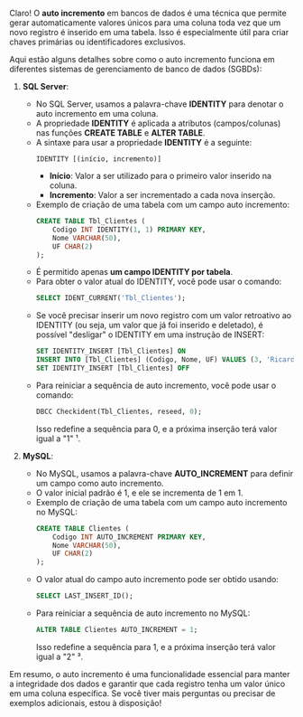 Claro! O **auto incremento** em bancos de dados é uma técnica que permite gerar automaticamente valores únicos para uma coluna toda vez que um novo registro é inserido em uma tabela. Isso é especialmente útil para criar chaves primárias ou identificadores exclusivos.

Aqui estão alguns detalhes sobre como o auto incremento funciona em diferentes sistemas de gerenciamento de banco de dados (SGBDs):

1. **SQL Server**:
   - No SQL Server, usamos a palavra-chave **IDENTITY** para denotar o auto incremento em uma coluna.
   - A propriedade **IDENTITY** é aplicada a atributos (campos/colunas) nas funções **CREATE TABLE** e **ALTER TABLE**.
   - A sintaxe para usar a propriedade **IDENTITY** é a seguinte:
     ```
     IDENTITY [(início, incremento)]
     ```
     - **Início**: Valor a ser utilizado para o primeiro valor inserido na coluna.
     - **Incremento**: Valor a ser incrementado a cada nova inserção.
   - Exemplo de criação de uma tabela com um campo auto incremento:
     ```sql
     CREATE TABLE Tbl_Clientes (
         Codigo INT IDENTITY(1, 1) PRIMARY KEY,
         Nome VARCHAR(50),
         UF CHAR(2)
     );
     ```
   - É permitido apenas **um campo IDENTITY por tabela**.
   - Para obter o valor atual do IDENTITY, você pode usar o comando:
     ```sql
     SELECT IDENT_CURRENT('Tbl_Clientes');
     ```
   - Se você precisar inserir um novo registro com um valor retroativo ao IDENTITY (ou seja, um valor que já foi inserido e deletado), é possível "desligar" o IDENTITY em uma instrução de INSERT:
     ```sql
     SET IDENTITY_INSERT [Tbl_Clientes] ON
     INSERT INTO [Tbl_Clientes] (Codigo, Nome, UF) VALUES (3, 'Ricardo', 'RS')
     SET IDENTITY_INSERT [Tbl_Clientes] OFF
     ```
   - Para reiniciar a sequência de auto incremento, você pode usar o comando:
     ```sql
     DBCC Checkident(Tbl_Clientes, reseed, 0);
     ```
     Isso redefine a sequência para 0, e a próxima inserção terá valor igual a "1" ¹.

2. **MySQL**:
   - No MySQL, usamos a palavra-chave **AUTO_INCREMENT** para definir um campo como auto incremento.
   - O valor inicial padrão é 1, e ele se incrementa de 1 em 1.
   - Exemplo de criação de uma tabela com um campo auto incremento no MySQL:
     ```sql
     CREATE TABLE Clientes (
         Codigo INT AUTO_INCREMENT PRIMARY KEY,
         Nome VARCHAR(50),
         UF CHAR(2)
     );
     ```
   - O valor atual do campo auto incremento pode ser obtido usando:
     ```sql
     SELECT LAST_INSERT_ID();
     ```
   - Para reiniciar a sequência de auto incremento no MySQL:
     ```sql
     ALTER TABLE Clientes AUTO_INCREMENT = 1;
     ```
     Isso redefine a sequência para 1, e a próxima inserção terá valor igual a "2" ³.

Em resumo, o auto incremento é uma funcionalidade essencial para manter a integridade dos dados e garantir que cada registro tenha um valor único em uma coluna específica. Se você tiver mais perguntas ou precisar de exemplos adicionais, estou à disposição! 
